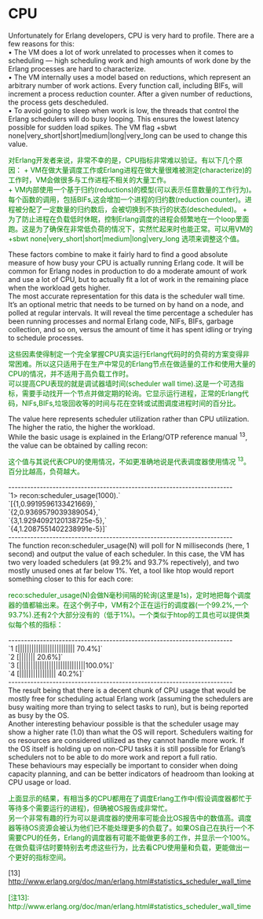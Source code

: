 # CPU
Unfortunately for Erlang developers, CPU is very hard to profile. There are a few reasons
for this:<br>
• The VM does a lot of work unrelated to processes when it comes to scheduling — high
scheduling work and high amounts of work done by the Erlang processes are hard to
characterize.<br>
• The VM internally uses a model based on reductions, which represent an arbitrary
number of work actions. Every function call, including BIFs, will increment a process
reduction counter. After a given number of reductions, the process gets descheduled.<br>
• To avoid going to sleep when work is low, the threads that control the Erlang schedulers will do busy looping. This ensures the lowest latency possible for sudden load
spikes. The VM flag +sbwt none|very_short|short|medium|long|very_long can
be used to change this value.<br>
<p></p> <font color="green">
对Erlang开发者来说，非常不幸的是，CPU指标非常难以验证。有以下几个原因：
+ VM在做大量调度工作或Erlang进程在做大量很难被测定(characterize)的工作时，VM会做很多与工作进程不相关的大量工作。<br>
+ VM内部使用一个基于归约(reductions)的模型(可以表示任意数量的工作行为)。每个函数的调用，包括BIFs,这会增加一个进程的归约数(reduction counter)。进程被分配了一定数量的归约数后，会被切换到不执行的状态(descheduled)。
+ 为了防止进程在负载低时休眠，控制Erlang调度的进程会频繁地在一个loop里面跑。这是为了确保在非常低负荷的情况下，实然忙起来时也能正常。可以用VM的+sbwt none|very_short|short|medium|long|very_long 选项来调整这个值。
</font> <p></p>

These factors combine to make it fairly hard to find a good absolute measure of how
busy your CPU is actually running Erlang code. It will be common for Erlang nodes in
production to do a moderate amount of work and use a lot of CPU, but to actually fit a
lot of work in the remaining place when the workload gets higher.<br>
The most accurate representation for this data is the scheduler wall time. It’s an optional
metric that needs to be turned on by hand on a node, and polled at regular intervals. It
will reveal the time percentage a scheduler has been running processes and normal Erlang
code, NIFs, BIFs, garbage collection, and so on, versus the amount of time it has spent
idling or trying to schedule processes.<br>
<p></p> <font color="green">
这些因素使得制定一个完全掌握CPU真实运行Erlang代码时的负荷的方案变得非常困难。所以这只适用于在生产中常见的Erlang节点在做适量的工作和使用大量的CPU的情况，并不适用于高负载工作时。<br>
可以提高CPU表现的就是调试器墙时间(scheduler wall time).这是一个可选指标，需要手动找开一个节点并做定期的轮询。它显示运行进程，正常的Erlang代码，NIFs,BIFs,垃圾回收等的时间与花在空转或试图调度进程时间的百分比。
</font> <p></p>

The value here represents scheduler utilization rather than CPU utilization. The higher
the ratio, the higher the workload.<br>
While the basic usage is explained in the Erlang/OTP reference manual <sup>13</sup>, the value
can be obtained by calling recon:<br>
<p></p> <font color="green">
这个值与其说代表CPU的使用情况，不如更准确地说是代表调度器使用情况 <sup>13</sup>。百分比越高，负荷越大。
</font> <p></p>
-----------------------------------------------------------------------<br>
`1> recon:scheduler_usage(1000).`<br>
`[{1,0.9919596133421669},`<br>
`{2,0.9369579039389054},`<br>
`{3,1.9294092120138725e-5},`<br>
`{4,1.2087551402238991e-5}]`<br>
-----------------------------------------------------------------------<br>
The function recon:scheduler_usage(N) will poll for N milliseconds (here, 1 second)
and output the value of each scheduler. In this case, the VM has two very loaded schedulers (at 99.2% and 93.7% repectively), and two mostly unused ones at far below 1%. Yet, a tool like htop would report something closer to this for each core:
<p></p> <font color="green">
reco:scheduler_usage(N)会做N毫秒间隔的轮询(这里是1s)，定时地把每个调度器的值都输出来。在这个例子中，VM有2个正在运行的调度器(一个99.2%,一个93.7%).还有2个大部分没有的（低于1%)。一个类似于htop的工具也可以提供类似每个核的指标：
</font> <p></p>
-----------------------------------------------------------------------<br>
`1 [||||||||||||||||||||||||| 70.4%]`<br>
`2 [||||||| 20.6%]`<br>
`3 [|||||||||||||||||||||||||||||100.0%]`<br>
`4 [|||||||||||||||| 40.2%]`<br>
-----------------------------------------------------------------------<br>
The result being that there is a decent chunk of CPU usage that would be mostly free
for scheduling actual Erlang work (assuming the schedulers are busy waiting more than
trying to select tasks to run), but is being reported as busy by the OS.<br>
Another interesting behaviour possible is that the scheduler usage may show a higher
rate (1.0) than what the OS will report. Schedulers waiting for os resources are considered utilized as they cannot handle more work. If the OS itself is holding up on non-CPU tasks
it is still possible for Erlang’s schedulers not to be able to do more work and report a full
ratio.<br>
These behaviours may especially be important to consider when doing capacity planning,
and can be better indicators of headroom than looking at CPU usage or load.
<p></p> <font color="green">
上面显示的结果，有相当多的CPU都用在了调度Erlang工作中(假设调度器都忙于等待多个需要运行的进程)，但确被OS报告成非常忙。<br>
另一个非常有趣的行为可以是调度器的使用率可能会比OS报告中的数值高。调度器等待OS资源会被认为他们已不能处理更多的负载了。如果OS自己在执行一个不需要CPU的任务，Erlang的调度器有可能不能做更多的工作，并显示一个100%。<br>
在做负载评估时要特别去考虑这些行为，比去看CPU使用量和负载，更能做出一个更好的指标空间。
</font> <p></p>

[13] http://www.erlang.org/doc/man/erlang.html#statistics_scheduler_wall_time

<p></p> <font color="green">
[注13]: http://www.erlang.org/doc/man/erlang.html#statistics_scheduler_wall_time
</font> <p></p>


